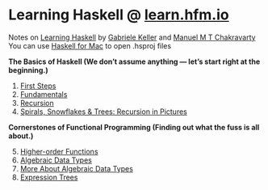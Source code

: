 # Learning Haskell @ [learn.hfm.io](http://learn.hfm.io/)

Notes on [Learning Haskell](http://learn.hfm.io/) by [Gabriele Keller](https://twitter.com/gckeller) and [Manuel M T Chakravarty](https://twitter.com/TacticalGrace)
You can use [Haskell for Mac](http://haskellformac.com/) to open .hsproj files

**The Basics of Haskell (We don’t assume anything — let’s start right at the beginning.)**

1. [First Steps](http://learn.hfm.io/first_steps.html)
2. [Fundamentals](http://learn.hfm.io/fundamentals.html)
3. [Recursion](http://learn.hfm.io/recursion.html)
4. [Spirals, Snowflakes & Trees: Recursion in Pictures](http://learn.hfm.io/fractals.html)
 

**Cornerstones of Functional Programming (Finding out what the fuss is all about.)**

5. [Higher-order Functions](http://learn.hfm.io/higher_order.html)
6. [Algebraic Data Types](http://learn.hfm.io/datatypes.html)
7. [More About Algebraic Data Types](http://learn.hfm.io/recursive_datatypes.html)
8. [Expression Trees](http://learn.hfm.io/expressions.html)
